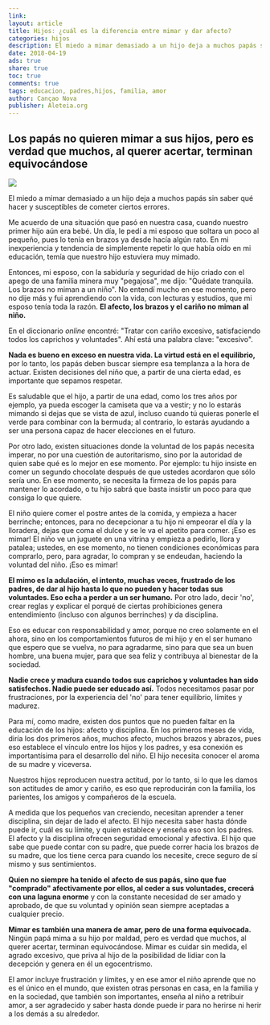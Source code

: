 ```yaml
---
link:
layout: article
title: Hijos: ¿cuál es la diferencia entre mimar y dar afecto?
categories: hijos
description: El miedo a mimar demasiado a un hijo deja a muchos papás sin saber qué hacer y susceptibles de cometer ciertos errores. Me acuerdo de una situación que pasó en nuestra casa, cuando nuestro primer h…
date: 2018-04-19
ads: true
share: true
toc: true
comments: true
tags: educacion, padres,hijos, familia, amor
author: Cançao Nova
publisher: Aleteia.org
---
```

## Los papás no quieren mimar a sus hijos, pero es verdad que muchos, al querer acertar, terminan equivocándose

![](http://familiasana.info/images/hijos/gettyimages-500048001)

El miedo a mimar demasiado a un hijo deja a muchos papás sin saber qué hacer y susceptibles de cometer ciertos errores.

Me acuerdo de una situación que pasó en nuestra casa, cuando nuestro primer hijo aún era bebé. Un día, le pedí a mi esposo que soltara un poco al pequeño, pues lo tenía en brazos ya desde hacía algún rato. En mi inexperiencia y tendencia de simplemente repetir lo que había oído en mi educación, temía que nuestro hijo estuviera muy mimado.

Entonces, mi esposo, con la sabiduría y seguridad de hijo criado con el apego de una familia minera muy "pegajosa", me dijo: "Quédate tranquila. Los brazos no miman a un niño". No entendí mucho en ese momento, pero no dije más y fui aprendiendo con la vida, con lecturas y estudios, que mi esposo tenía toda la razón. **El afecto, los brazos y el cariño no miman al niño.**

En el diccionario _online_ encontré: "Tratar con cariño excesivo, satisfaciendo todos los caprichos y voluntades". Ahí está una palabra clave: "excesivo".

**Nada es bueno en exceso en nuestra vida. La virtud está en el equilibrio,** por lo tanto, los papás deben buscar siempre esa templanza a la hora de actuar. Existen decisiones del niño que, a partir de una cierta edad, es importante que sepamos respetar.

Es saludable que el hijo, a partir de una edad, como los tres años por ejemplo, ya pueda escoger la camiseta que va a vestir; y no lo estarás mimando si dejas que se vista de azul, incluso cuando tú quieras ponerle el verde para combinar con la bermuda; al contrario, lo estarás ayudando a ser una persona capaz de hacer elecciones en el futuro.

Por otro lado, existen situaciones donde la voluntad de los papás necesita imperar, no por una cuestión de autoritarismo, sino por la autoridad de quien sabe qué es lo mejor en ese momento. Por ejemplo: tu hijo insiste en comer un segundo chocolate después de que ustedes acordaron que sólo sería uno. En ese momento, se necesita la firmeza de los papás para mantener lo acordado, o tu hijo sabrá que basta insistir un poco para que consiga lo que quiere.

El niño quiere comer el postre antes de la comida, y empieza a hacer berrinche; entonces, para no decepcionar a tu hijo ni empeorar el día y la lloradera, dejas que coma el dulce y se le va el apetito para comer. ¡Eso es mimar! El niño ve un juguete en una vitrina y empieza a pedirlo, llora y patalea; ustedes, en ese momento, no tienen condiciones económicas para comprarlo, pero, para agradar, lo compran y se endeudan, haciendo la voluntad del niño. ¡Eso es mimar!

**El mimo es la adulación, el intento, muchas veces, frustrado de los padres, de dar al hijo hasta lo que no pueden y hacer todas sus voluntades. Eso echa a perder a un ser humano.** Por otro lado, decir 'no', crear reglas y explicar el porqué de ciertas prohibiciones genera entendimiento (incluso con algunos berrinches) y da disciplina.

Eso es educar con responsabilidad y amor, porque no creo solamente en el ahora, sino en los comportamientos futuros de mi hijo y en el ser humano que espero que se vuelva, no para agradarme, sino para que sea un buen hombre, una buena mujer, para que sea feliz y contribuya al bienestar de la sociedad.

**Nadie crece y madura cuando todos sus caprichos y voluntades han sido satisfechos. Nadie puede ser educado así.** Todos necesitamos pasar por frustraciones, por la experiencia del 'no' para tener equilibrio, límites y madurez.

Para mí, como madre, existen dos puntos que no pueden faltar en la educación de los hijos: afecto y disciplina. En los primeros meses de vida, diría los dos primeros años, muchos afecto, muchos brazos y abrazos, pues eso establece el vínculo entre los hijos y los padres, y esa conexión es importantísima para el desarrollo del niño. El hijo necesita conocer el aroma de su madre y viceversa.

Nuestros hijos reproducen nuestra actitud, por lo tanto, si lo que les damos son actitudes de amor y cariño, es eso que reproducirán con la familia, los parientes, los amigos y compañeros de la escuela.

A medida que los pequeños van creciendo, necesitan aprender a tener disciplina, sin dejar de lado el afecto. El hijo necesita saber hasta dónde puede ir, cuál es su límite, y quien establece y enseña eso son los padres. El afecto y la disciplina ofrecen seguridad emocional y afectiva. El hijo que sabe que puede contar con su padre, que puede correr hacia los brazos de su madre, que los tiene cerca para cuando los necesite, crece seguro de sí mismo y sus sentimientos.

**Quien no siempre ha tenido el afecto de sus papás, sino que fue "comprado" afectivamente por ellos, al ceder a sus voluntades, crecerá con una laguna enorme** y con la constante necesidad de ser amado y aprobado, de que su voluntad y opinión sean siempre aceptadas a cualquier precio.

**Mimar es también una manera de amar, pero de una forma equivocada.** Ningún papá mima a su hijo por maldad, pero es verdad que muchos, al querer acertar, terminan equivocándose. Mimar es cuidar sin medida, el agrado excesivo, que priva al hijo de la posibilidad de lidiar con la decepción y genera en él un egocentrismo.

El amor incluye frustración y límites, y en ese amor el niño aprende que no es el único en el mundo, que existen otras personas en casa, en la familia y en la sociedad, que también son importantes, enseña al niño a retribuir amor, a ser agradecido y saber hasta donde puede ir para no herirse ni herir a los demás a su alrededor.

